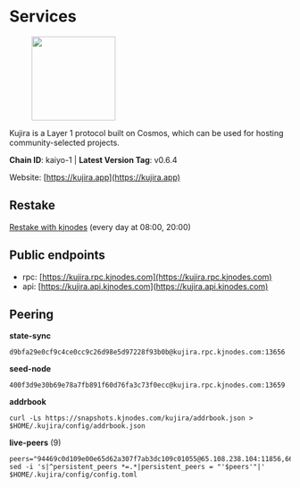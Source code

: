 # Services

<figure><img src="https://raw.githubusercontent.com/kj89/testnet_manuals/main/pingpub/logos/kujira.png" width="150" alt=""><figcaption></figcaption></figure>

Kujira is a Layer 1 protocol built on Cosmos, which can be used for  hosting community-selected projects.

**Chain ID**: kaiyo-1 | **Latest Version Tag**: v0.6.4

Website: [https://kujira.app](https://kujira.app)

## Restake

[Restake with kjnodes](https://restake.app/kujira/kujiravaloper1tnuqj73jfn3724lqz34c27tuv80nv336sadqym) (every day at 08:00, 20:00)
## Public endpoints

* rpc: [https://kujira.rpc.kjnodes.com](https://kujira.rpc.kjnodes.com)
* api: [https://kujira.api.kjnodes.com](https://kujira.api.kjnodes.com)

## Peering

**state-sync**

```
d9bfa29e0cf9c4ce0cc9c26d98e5d97228f93b0b@kujira.rpc.kjnodes.com:13656
```

**seed-node**

```
400f3d9e30b69e78a7fb891f60d76fa3c73f0ecc@kujira.rpc.kjnodes.com:13659
```

**addrbook**
```
curl -Ls https://snapshots.kjnodes.com/kujira/addrbook.json > $HOME/.kujira/config/addrbook.json
```

**live-peers** (9)
```
peers="94469c0d109e00e65d62a307f7ab3dc109c01055@65.108.238.104:11856,66778cba932969c95117cf720c1ad820fdc68ff5@65.108.235.34:26656,0cb9d54761ca14006daad4442378f2a1335de6ad@65.21.121.118:26656,213dbb8301ce1c0f5662a9b723bd613f15e1dd4e@75.119.157.167:30656,35629bef4cc1a0be69ebd053ff4e16de82970add@5.79.79.80:30095,fa57c7c253be46ad9f696ee2f2c1d72cbc6a1591@146.59.52.135:31095,d9bfa29e0cf9c4ce0cc9c26d98e5d97228f93b0b@144.76.163.233:13656,94b124a422113f1871c3ea750097842004e4a095@18.222.185.33:26656,de08e6178779ff3b19a8b6d22a05664392cb2b35@185.216.179.205:26656"
sed -i 's|^persistent_peers *=.*|persistent_peers = "'$peers'"|' $HOME/.kujira/config/config.toml
```
